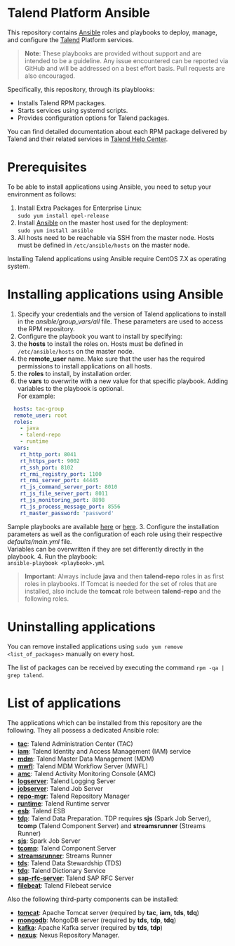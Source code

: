 # Talend Platform Ansible

This repository contains [Ansible](https://www.ansible.com/) roles and playbooks to deploy, manage, and configure the [Talend](https://www.talend.com) Platform services.

> **Note**: These playbooks are provided without support and are intended to be a guideline. Any issue encountered can be reported via GitHub and will be addressed on a best effort basis. Pull requests are also encouraged.

Specifically, this repository, through its playblooks:

* Installs Talend RPM packages.
* Starts services using systemd scripts.
* Provides configuration options for Talend packages.

You can find detailed documentation about each RPM package delivered by Talend and their related services in [Talend Help Center](https://help.talend.com/search/all?query=rpm&content-lang=en-US).

# Prerequisites

To be able to install applications using Ansible, you need to setup your environment as follows:

1. Install Extra Packages for Enterprise Linux: <br/> `sudo yum install epel-release`
2. Install [Ansible](https://www.ansible.com/) on the master host used for the deployment: <br/> `sudo yum install ansible`
3. All hosts need to be reachable via SSH from the master node. Hosts must be defined in `/etc/ansible/hosts` on the master node.

Installing Talend applications using Ansible require CentOS 7.X as operating system.

# Installing applications using Ansible

1. Specify your credentials and the version of Talend applications to install in the *ansible/group_vars/all* file. These parameters are used to access the RPM repository.
2. Configure the playbook you want to install by specifying:
  1. the **hosts** to install the roles on. Hosts must be defined in `/etc/ansible/hosts` on the master node.
  2. the **remote_user** name. Make sure that the user has the required permissions to install applications on all hosts.
  3. the **roles** to install, by installation order.
  4. the **vars** to overwrite with a new value for that specific playbook. Adding variables to the playbook is optional. <br/>
  For example:
```yml
  hosts: tac-group
  remote_user: root
  roles:
    - java
    - talend-repo
    - runtime
  vars:
    rt_http_port: 8041
    rt_https_port: 9002
    rt_ssh_port: 8102
    rt_rmi_registry_port: 1100
    rt_rmi_server_port: 44445
    rt_js_command_server_port: 8010
    rt_js_file_server_port: 8011
    rt_js_monitoring_port: 8898
    rt_js_process_message_port: 8556
    rt_master_password: 'password'
```
Sample playbooks are available [here](ansible/examples) or [here](ansible).
3. Configure the installation parameters as well as the configuration of each role using their respective *defaults/main.yml* file. <br/> Variables can be overwritten if they are set differently directly in the playbook.
4. Run the playbook: <br/> `ansible-playbook <playbook>.yml`

> **Important**: Always include **java** and then **talend-repo** roles in as first roles in playbooks. If Tomcat is needed for the set of roles that are installed, also include the **tomcat** role between **talend-repo** and the following roles.

# Uninstalling applications

You can remove installed applications using `sudo yum remove <list_of_packages>` manually on every host.

The list of packages can be received by executing the command `rpm -qa | grep talend`.

# List of applications

The applications which can be installed from this repository are the following. They all possess a dedicated Ansible role:

* **[tac](ansible/roles/tac)**: Talend Administration Center (TAC)
* **[iam](ansible/roles/iam)**: Talend Identity and Access Management (IAM) service
* **[mdm](ansible/roles/mdm)**: Talend Master Data Management (MDM)
* **[mwfl](ansible/roles/mwfl)**: Talend MDM Workflow Server (MWFL)
* **[amc](ansible/roles/amc)**: Talend Activity Monitoring Console (AMC)
* **[logserver](ansible/roles/logserver)**: Talend Logging Server
* **[jobserver](ansible/roles/jobserver)**: Talend Job Server
* **[repo-mgr](ansible/roles/repo-mgr)**: Talend Repository Manager
* **[runtime](ansible/roles/runtime)**: Talend Runtime server
* **[esb](ansible/roles/esb)**: Talend ESB
* **[tdp](ansible/roles/tdp)**: Talend Data Preparation. TDP requires **sjs** (Spark Job Server), **tcomp** (Talend Component Server) and **streamsrunner** (Streams Runner)
* **[sjs](ansible/roles/sjs)**: Spark Job Server
* **[tcomp](ansible/roles/tcomp)**: Talend Component Server
* **[streamsrunner](ansible/roles/streamsrunner)**: Streams Runner
* **[tds](ansible/roles/tds)**: Talend Data Stewardship (TDS)
* **[tdq](ansible/roles/tdq)**: Talend Dictionary Service
* **[sap-rfc-server](ansible/roles/sap-rfc-server)**: Talend SAP RFC Server
* **[filebeat](ansible/roles/filebeat)**: Talend Filebeat service

Also the following third-party components can be installed:

* **[tomcat](ansible/roles/tomcat)**: Apache Tomcat server (required by **tac**, **iam**, **tds**, **tdq**)
* **[mongodb](ansible/roles/mongodb)**: MongoDB server (required by **tds**, **tdp**, **tdq**)
* **[kafka](ansible/roles/kafka)**: Apache Kafka server (required by **tds**, **tdp**)
* **[nexus](ansible/roles/nexus)**: Nexus Repository Manager.
